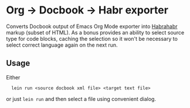 Org -> Docbook -> Habr exporter
===============================

Converts Docbook output of Emacs Org Mode exporter into [Habrahabr](http://habrahabr.ru) markup (subset of HTML). 
As a bonus provides an ability to select source type for code blocks, caching the selection so it won't be
necessary to select correct language again on the next run.

Usage
-----

Either
```
  lein run <source docbook xml file> <target text file>
```
or just `lein run` and then select a file using convenient dialog.
